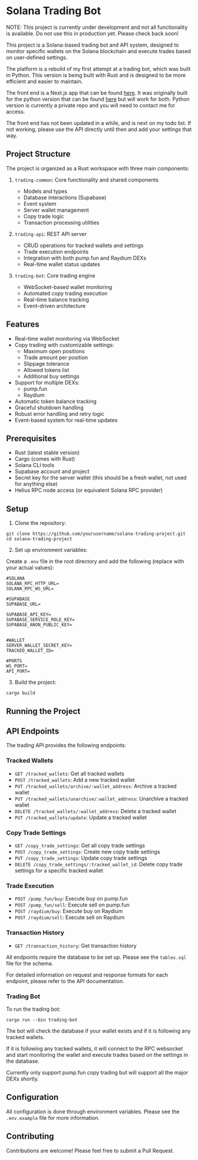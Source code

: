 # Solana Trading Bot

NOTE: This project is currently under development and not all functionality is available. Do not use this in production yet. Please check back soon!

This project is a Solana-based trading bot and API system, designed to monitor specific wallets on the Solana blockchain and execute trades based on user-defined settings.

The platform is a rebuild of my first attempt at a trading bot, which was built in Python. This version is being built with Rust and is designed to be more efficient and easier to maintain.

The front end is a Next.js app that can be found [here](https://github.com/BrandonFlorian/solana-tools-client). It was originally built for the python version that can be found [here](https://github.com/BrandonFlorian/solana-tools-server) but will work for both. Python version is currently a private repo and you will need to contact me for access.

The front end has not been updated in a while, and is next on my todo list. If not working, please use the API directly until then and add your settings that way.

## Project Structure

The project is organized as a Rust workspace with three main components:

1. `trading-common`: Core functionality and shared components

   - Models and types
   - Database interactions (Supabase)
   - Event system
   - Server wallet management
   - Copy trade logic
   - Transaction processing utilities

2. `trading-api`: REST API server

   - CRUD operations for tracked wallets and settings
   - Trade execution endpoints
   - Integration with both pump.fun and Raydium DEXs
   - Real-time wallet status updates

3. `trading-bot`: Core trading engine
   - WebSocket-based wallet monitoring
   - Automated copy trading execution
   - Real-time balance tracking
   - Event-driven architecture

## Features

- Real-time wallet monitoring via WebSocket
- Copy trading with customizable settings:
  - Maximum open positions
  - Trade amount per position
  - Slippage tolerance
  - Allowed tokens list
  - Additional buy settings
- Support for multiple DEXs:
  - pump.fun
  - Raydium
- Automatic token balance tracking
- Graceful shutdown handling
- Robust error handling and retry logic
- Event-based system for real-time updates

## Prerequisites

- Rust (latest stable version)
- Cargo (comes with Rust)
- Solana CLI tools
- Supabase account and project
- Secret key for the server wallet (this should be a fresh wallet, not used for anything else)
- Helius RPC node access (or equivalent Solana RPC provider)

## Setup

1. Clone the repository:

```
git clone https://github.com/yourusername/solana-trading-project.git
cd solana-trading-project
```

2. Set up environment variables:

Create a `.env` file in the root directory and add the following (replace with your actual values):

```
#SOLANA
SOLANA_RPC_HTTP_URL=
SOLANA_RPC_WS_URL=

#SUPABASE
SUPABASE_URL=

SUPABASE_API_KEY=
SUPABASE_SERVICE_ROLE_KEY=
SUPABASE_ANON_PUBLIC_KEY=


#WALLET
SERVER_WALLET_SECRET_KEY=
TRACKED_WALLET_ID=

#PORTS
WS_PORT=
API_PORT=

```

3. Build the project:

```
cargo build
```

## Running the Project

## API Endpoints

The trading API provides the following endpoints:

### Tracked Wallets

- `GET /tracked_wallets`: Get all tracked wallets
- `POST /tracked_wallets`: Add a new tracked wallet
- `PUT /tracked_wallets/archive/:wallet_address`: Archive a tracked wallet
- `PUT /tracked_wallets/unarchive/:wallet_address`: Unarchive a tracked wallet
- `DELETE /tracked_wallets/:wallet_address`: Delete a tracked wallet
- `PUT /tracked_wallets/update`: Update a tracked wallet

### Copy Trade Settings

- `GET /copy_trade_settings`: Get all copy trade settings
- `POST /copy_trade_settings`: Create new copy trade settings
- `PUT /copy_trade_settings`: Update copy trade settings
- `DELETE /copy_trade_settings/:tracked_wallet_id`: Delete copy trade settings for a specific tracked wallet

### Trade Execution

- `POST /pump_fun/buy`: Execute buy on pump.fun
- `POST /pump_fun/sell`: Execute sell on pump.fun
- `POST /raydium/buy`: Execute buy on Raydium
- `POST /raydium/sell`: Execute sell on Raydium

### Transaction History

- `GET /transaction_history`: Get transaction history

All endpoints require the database to be set up. Please see the `tables.sql` file for the schema.

For detailed information on request and response formats for each endpoint, please refer to the API documentation.

### Trading Bot

To run the trading bot:

```
cargo run --bin trading-bot
```

The bot will check the database if your wallet exists and if it is following any tracked wallets.

If it is following any tracked wallets, it will connect to the RPC websocket and start monitoring the wallet and execute trades based on the settings in the database.

Currently only support pump.fun copy trading but will support all the major DEXs shortly.

## Configuration

All configuration is done through environment variables. Please see the `.env.example` file for more information.

## Contributing

Contributions are welcome! Please feel free to submit a Pull Request.
